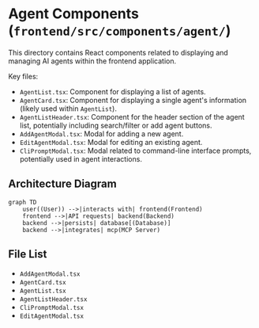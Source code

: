# Agent Components (`frontend/src/components/agent/`)

This directory contains React components related to displaying and managing AI agents within the frontend application.

Key files:

*   `AgentList.tsx`: Component for displaying a list of agents.
*   `AgentCard.tsx`: Component for displaying a single agent's information (likely used within `AgentList`).
*   `AgentListHeader.tsx`: Component for the header section of the agent list, potentially including search/filter or add agent buttons.
*   `AddAgentModal.tsx`: Modal for adding a new agent.
*   `EditAgentModal.tsx`: Modal for editing an existing agent.
*   `CliPromptModal.tsx`: Modal related to command-line interface prompts, potentially used in agent interactions.

## Architecture Diagram
```mermaid
graph TD
    user((User)) -->|interacts with| frontend(Frontend)
    frontend -->|API requests| backend(Backend)
    backend -->|persists| database[(Database)]
    backend -->|integrates| mcp(MCP Server)
```

<!-- File List Start -->
## File List

- `AddAgentModal.tsx`
- `AgentCard.tsx`
- `AgentList.tsx`
- `AgentListHeader.tsx`
- `CliPromptModal.tsx`
- `EditAgentModal.tsx`

<!-- File List End -->




